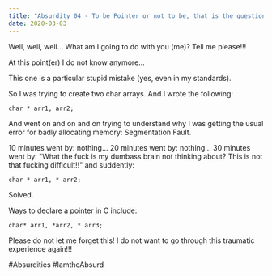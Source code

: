 ```yaml
---
title: "Absurdity 04 - To be Pointer or not to be, that is the question *"
date: 2020-03-03
---
```


Well, well, well... What am I going to do with you (me)? Tell me please!!! 

At this point(er) I do not know anymore...

This one is a particular stupid mistake (yes, even in my standards). 

So I was trying to create two char arrays. And I wrote the following:

    char * arr1, arr2;
    
And went on and on and on trying to understand why I was getting the usual error for badly allocating memory: Segmentation Fault.

10 minutes went by: nothing... 20 minutes went by: nothing... 30 minutes went by: "What the fuck is my dumbass brain not thinking about? This is not that fucking difficult!!" and suddently:

    char * arr1, * arr2;
    
Solved.

Ways to declare a pointer in C include:

    char* arr1, *arr2, * arr3; 

Please do not let me forget this! I do not want to go through this traumatic experience again!!!

#Absurdities #IamtheAbsurd
